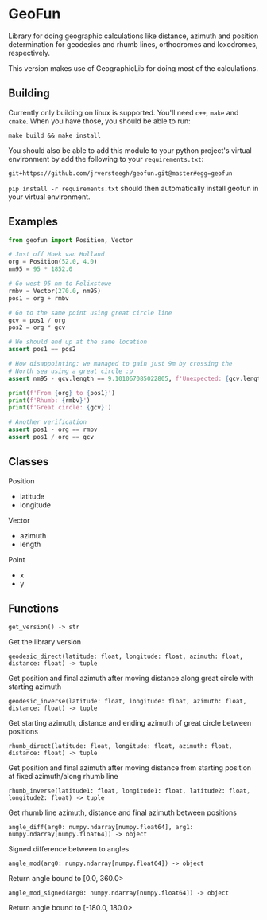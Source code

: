 # GeoFun

Library for doing geographic calculations like distance, azimuth and position determination
for geodesics and rhumb lines, orthodromes and loxodromes, respectively.

This version makes use of GeographicLib for doing most of the calculations.

## Building

Currently only building on linux is supported. You'll need `c++`, `make` and `cmake`. When you have those, you should be able
to run:

`
make build && make install
`

You should also be able to add this module to your python project's virtual environment by add the following to your `requirements.txt`:

`
git+https://github.com/jrversteegh/geofun.git@master#egg=geofun
`

`pip install -r requirements.txt` should then automatically install geofun in your virtual environment.


## Examples

```python
from geofun import Position, Vector

# Just off Hoek van Holland
org = Position(52.0, 4.0)
nm95 = 95 * 1852.0

# Go west 95 nm to Felixstowe
rmbv = Vector(270.0, nm95)
pos1 = org + rmbv

# Go to the same point using great circle line
gcv = pos1 / org
pos2 = org * gcv

# We should end up at the same location
assert pos1 == pos2

# How disappointing: we managed to gain just 9m by crossing the
# North sea using a great circle :p
assert nm95 - gcv.length == 9.101067085022805, f'Unexpected: {gcv.length}'

print(f'From {org} to {pos1}')
print(f'Rhumb: {rmbv}')
print(f'Great circle: {gcv}')

# Another verification
assert pos1 - org == rmbv
assert pos1 / org == gcv
```

## Classes

Position
 - latitude
 - longitude

Vector
 - azimuth
 - length

Point
 - x
 - y

## Functions

`get_version() -> str`

   Get the library version

`geodesic_direct(latitude: float, longitude: float, azimuth: float, distance: float) -> tuple`

   Get position and final azimuth after moving distance along great circle with starting azimuth

`geodesic_inverse(latitude: float, longitude: float, azimuth: float, distance: float) -> tuple`

   Get starting azimuth, distance and ending azimuth of great circle between positions

`rhumb_direct(latitude: float, longitude: float, azimuth: float, distance: float) -> tuple`

   Get position and final azimuth after moving distance from starting position at fixed azimuth/along rhumb line

`rhumb_inverse(latitude1: float, longitude1: float, latitude2: float, longitude2: float) -> tuple`

   Get rhumb line azimuth, distance and final azimuth between positions

`angle_diff(arg0: numpy.ndarray[numpy.float64], arg1: numpy.ndarray[numpy.float64]) -> object`

   Signed difference between to angles

`angle_mod(arg0: numpy.ndarray[numpy.float64]) -> object`

   Return angle bound to [0.0, 360.0>

`angle_mod_signed(arg0: numpy.ndarray[numpy.float64]) -> object`

   Return angle bound to [-180.0, 180.0>
